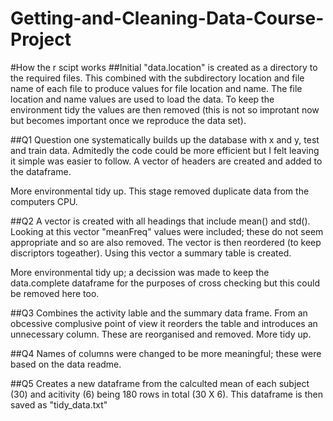 # Getting-and-Cleaning-Data-Course-Project
#How the r scipt works
##Initial
"data.location" is created as a directory to the required files. This combined with the subdirectory location and file name of each file to produce values for file location and name.
The file location and name values are used to load the data.
To keep the environment tidy the values are then removed (this is not so improtant now but becomes important once we reproduce the data set).


##Q1
Question one systematically builds up the database with x and y, test and train data. Admitedly the code could be more efficient but I felt leaving it simple was easier to follow.
A vector of headers are created and added to the dataframe.

More environmental tidy up. This stage removed duplicate data from the computers CPU.

##Q2
A vector is created with all headings that include mean() and std(). Looking at this vector "meanFreq" values were included; these do not seem appropriate and so are also removed.
The vector is then reordered (to keep discriptors togeather).
Using this vector a summary table is created.

More environmental tidy up; a decission was made to keep the data.complete dataframe for the purposes of cross checking but this could be removed here too.

##Q3
Combines the activity lable and the summary data frame. From an obcessive complusive point of view it reorders the table and introduces an unnecessary column. These are reorganised and removed.
More tidy up.

##Q4
Names of columns were changed to be more meaningful; these were based on the data readme.

##Q5
Creates a new dataframe from the calculted mean of each subject (30) and acitivity (6) being 180 rows in total (30 X 6).
This dataframe is then saved as "tidy_data.txt"


